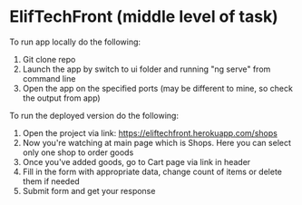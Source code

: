# ElifTechFront (middle level of task)
To run app locally do the following:
1) Git clone repo
2) Launch the app by switch to ui folder and running "ng serve" from command line
3) Open the app on the specified ports (may be different to mine, so check the output from app)

To run the deployed version do the following:
1) Open the project via link: https://eliftechfront.herokuapp.com/shops
2) Now you're watching at main page which is Shops. Here you can select only one shop to order goods
3) Once you've added goods, go to Cart page via link in header
4) Fill in the form with appropriate data, change count of items or delete them if needed
5) Submit form and get your response
